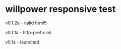 willpower responsive test
===============

v0.1.2a - valid html5

v0.1.1a - http-prefix ok 

v0.1a - launched
